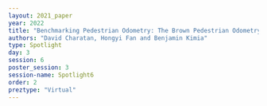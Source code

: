 ```yaml
---
layout: 2021_paper
year: 2022
title: "Benchmarking Pedestrian Odometry: The Brown Pedestrian Odometry Dataset (BPOD)"
authors: "David Charatan, Hongyi Fan and Benjamin Kimia"
type: Spotlight
day: 3
session: 6
poster_session: 3
session-name: Spotlight6
order: 2
preztype: "Virtual"
---
```

